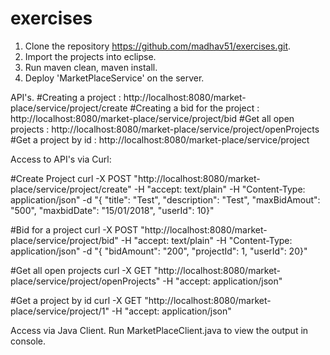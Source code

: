 # exercises
1.  Clone the repository https://github.com/madhav51/exercises.git.
2. Import the projects into eclipse.
3. Run maven clean, maven install.
4. Deploy 'MarketPlaceService' on the server.

API's.
 #Creating a project : http://localhost:8080/market-place/service/project/create 
 #Creating a bid for the project : http://localhost:8080/market-place/service/project/bid
 #Get all open projects : http://localhost:8080/market-place/service/project/openProjects
 #Get a project by id : http://localhost:8080/market-place/service/project

Access to API's via Curl:

#Create Project
curl -X POST "http://localhost:8080/market-place/service/project/create" -H "accept: text/plain" -H "Content-Type: application/json" -d "{ \"title\": \"Test\", \"description\": \"Test\", \"maxBidAmout\": \"500\", \"maxbidDate\": \"15/01/2018\", \"userId\": 10}"

#Bid for a project
curl -X POST "http://localhost:8080/market-place/service/project/bid" -H "accept: text/plain" -H "Content-Type: application/json" -d "{ \"bidAmount\": \"200\", \"projectId\": 1, \"userId\": 20}"

#Get all open projects
curl -X GET "http://localhost:8080/market-place/service/project/openProjects" -H "accept: application/json"

#Get a project by id
curl -X GET "http://localhost:8080/market-place/service/project/1" -H "accept: application/json"

Access via Java Client.
Run MarketPlaceClient.java to view the output in  console.
